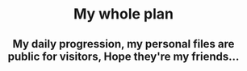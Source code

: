 <div align="center">
    <h1>My whole plan</h1>
    <h2>My daily progression, my personal files are public for visitors, Hope they're my friends...</h2>
</div>

<br>
<br>
<br>